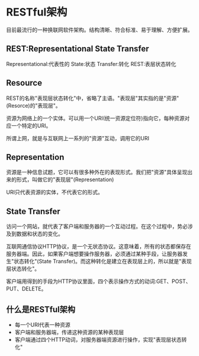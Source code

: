 # RESTful架构
目前最流行的一种换联网软件架构。结构清晰、符合标准、易于理解、方便扩展。

## REST:Representational State Transfer
Representational:代表性的
State:状态
Transfer:转化
REST:表层状态转化

## Resource
REST的名称"表现层状态转化"中，省略了主语。"表现层"其实指的是"资源"(Resorce)的"表现层"。

资源为网络上的一个实体。可以用一个URI(统一资源定位符)指向它，每种资源对应一个特定的URI。

所谓上网，就是与互联网上一系列的"资源"互动，调用它的URI

## Representation
资源是一种信息试题，它可以有很多种外在的表现形式。我们把"资源"具体呈现出来的形式，叫做它的"表现层"(Representation)

URI只代表资源的实体，不代表它的形式。

## State Transfer
访问一个网站，就代表了客户端和服务器的一个互动过程。在这个过程中，势必涉及到数据和状态的变化。

互联网通信协议HTTP协议，是一个无状态协议。这意味着，所有的状态都保存在服务器端。因此，如果客户端想要操作服务器，必须通过某种手段，让服务器发生"状态转化"(State Transfer)。而这种转化是建立在表现层上的，所以就是"表现层状态转化"。

客户端用得到的手段为HTTP协议里面，四个表示操作方式的动词:GET、POST、PUT、DELETE。

## 什么是RESTful架构
* 每一个URI代表一种资源
* 客户端和服务器端，传递这种资源的某种表现层
* 客户端通过四个HTTP动词，对服务器端资源进行操作，实现"表现层状态转化"

